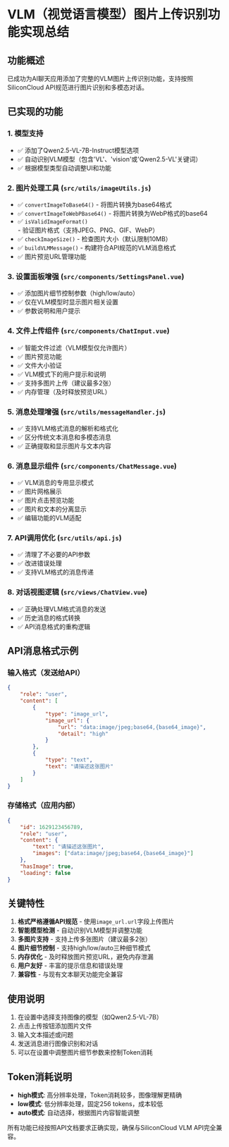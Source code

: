 # VLM（视觉语言模型）图片上传识别功能实现总结

## 功能概述
已成功为AI聊天应用添加了完整的VLM图片上传识别功能，支持按照SiliconCloud API规范进行图片识别和多模态对话。

## 已实现的功能

### 1. 模型支持
- ✅ 添加了Qwen2.5-VL-7B-Instruct模型选项
- ✅ 自动识别VLM模型（包含'VL'、'vision'或'Qwen2.5-VL'关键词）
- ✅ 根据模型类型自动调整UI和功能

### 2. 图片处理工具 (`src/utils/imageUtils.js`)
- ✅ `convertImageToBase64()` - 将图片转换为base64格式
- ✅ `convertImageToWebPBase64()` - 将图片转换为WebP格式的base64
- ✅ `isValidImageFormat()` - 验证图片格式（支持JPEG、PNG、GIF、WebP）
- ✅ `checkImageSize()` - 检查图片大小（默认限制10MB）
- ✅ `buildVLMMessage()` - 构建符合API规范的VLM消息格式
- ✅ 图片预览URL管理功能

### 3. 设置面板增强 (`src/components/SettingsPanel.vue`)
- ✅ 添加图片细节控制参数（high/low/auto）
- ✅ 仅在VLM模型时显示图片相关设置
- ✅ 参数说明和用户提示

### 4. 文件上传组件 (`src/components/ChatInput.vue`)
- ✅ 智能文件过滤（VLM模型仅允许图片）
- ✅ 图片预览功能
- ✅ 文件大小验证
- ✅ VLM模式下的用户提示和说明
- ✅ 支持多图片上传（建议最多2张）
- ✅ 内存管理（及时释放预览URL）

### 5. 消息处理增强 (`src/utils/messageHandler.js`)
- ✅ 支持VLM格式消息的解析和格式化
- ✅ 区分传统文本消息和多模态消息
- ✅ 正确提取和显示图片与文本内容

### 6. 消息显示组件 (`src/components/ChatMessage.vue`)
- ✅ VLM消息的专用显示模式
- ✅ 图片网格展示
- ✅ 图片点击预览功能
- ✅ 图片和文本的分离显示
- ✅ 编辑功能的VLM适配

### 7. API调用优化 (`src/utils/api.js`)
- ✅ 清理了不必要的API参数
- ✅ 改进错误处理
- ✅ 支持VLM格式的消息传递

### 8. 对话视图逻辑 (`src/views/ChatView.vue`)
- ✅ 正确处理VLM格式消息的发送
- ✅ 历史消息的格式转换
- ✅ API消息格式的重构逻辑

## API消息格式示例

### 输入格式（发送给API）
```json
{
    "role": "user",
    "content": [
        {
            "type": "image_url",
            "image_url": {
                "url": "data:image/jpeg;base64,{base64_image}",
                "detail": "high"
            }
        },
        {
            "type": "text",
            "text": "请描述这张图片"
        }
    ]
}
```

### 存储格式（应用内部）
```json
{
    "id": 1629123456789,
    "role": "user",
    "content": {
        "text": "请描述这张图片",
        "images": ["data:image/jpeg;base64,{base64_image}"]
    },
    "hasImage": true,
    "loading": false
}
```

## 关键特性

1. **格式严格遵循API规范** - 使用`image_url.url`字段上传图片
2. **智能模型检测** - 自动识别VLM模型并调整功能
3. **多图片支持** - 支持上传多张图片（建议最多2张）
4. **图片细节控制** - 支持high/low/auto三种细节模式
5. **内存优化** - 及时释放图片预览URL，避免内存泄漏
6. **用户友好** - 丰富的提示信息和错误处理
7. **兼容性** - 与现有文本聊天功能完全兼容

## 使用说明

1. 在设置中选择支持图像的模型（如Qwen2.5-VL-7B）
2. 点击上传按钮添加图片文件
3. 输入文本描述或问题
4. 发送消息进行图像识别和对话
5. 可以在设置中调整图片细节参数来控制Token消耗

## Token消耗说明

- **high模式**: 高分辨率处理，Token消耗较多，图像理解更精确
- **low模式**: 低分辨率处理，固定256 tokens，成本较低
- **auto模式**: 自动选择，根据图片内容智能调整

所有功能已经按照API文档要求正确实现，确保与SiliconCloud VLM API完全兼容。
